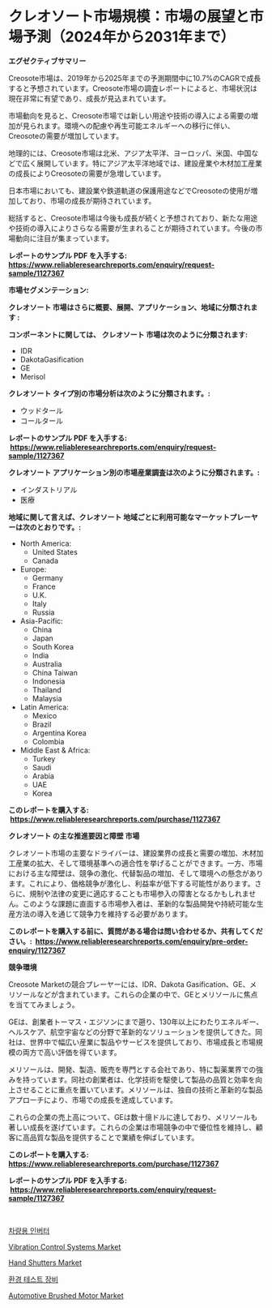 <p><h1>クレオソート市場規模：市場の展望と市場予測（2024年から2031年まで）</h1></p><p><strong>エグゼクティブサマリー</strong></p>
<p><p>Creosote市場は、2019年から2025年までの予測期間中に10.7%のCAGRで成長すると予想されています。Creosote市場の調査レポートによると、市場状況は現在非常に有望であり、成長が見込まれています。</p><p>市場動向を見ると、Creosote市場では新しい用途や技術の導入による需要の増加が見られます。環境への配慮や再生可能エネルギーへの移行に伴い、Creosoteの需要が増加しています。</p><p>地理的には、Creosote市場は北米、アジア太平洋、ヨーロッパ、米国、中国などで広く展開しています。特にアジア太平洋地域では、建設産業や木材加工産業の成長によりCreosoteの需要が急増しています。</p><p>日本市場においても、建設業や鉄道軌道の保護用途などでCreosoteの使用が増加しており、市場の成長が期待されています。</p><p>総括すると、Creosote市場は今後も成長が続くと予想されており、新たな用途や技術の導入によりさらなる需要が生まれることが期待されています。今後の市場動向に注目が集まっています。</p></p>
<p><strong>レポートのサンプル PDF を入手する: <a href="https://www.reliableresearchreports.com/enquiry/request-sample/1127367">https://www.reliableresearchreports.com/enquiry/request-sample/1127367</a></strong></p>
<p><strong>市場セグメンテーション:</strong></p>
<p><strong> クレオソート 市場はさらに概要、展開、アプリケーション、地域に分類されます :</strong></p>
<p><strong>コンポーネントに関しては、 クレオソート 市場は次のように分類されます: &nbsp;</strong></p>
<p><ul><li>IDR</li><li>DakotaGasification</li><li>GE</li><li>Merisol</li></ul></p>
<p><strong> クレオソート タイプ別の市場分析は次のように分類されます。:</strong></p>
<p><ul><li>ウッドタール</li><li>コールタール</li></ul></p>
<p><strong>レポートのサンプル PDF を入手する: &nbsp;<a href="https://www.reliableresearchreports.com/enquiry/request-sample/1127367">https://www.reliableresearchreports.com/enquiry/request-sample/1127367</a></strong></p>
<p><strong> クレオソート アプリケーション別の市場産業調査は次のように分類されます。:</strong></p>
<p><ul><li>インダストリアル</li><li>医療</li></ul></p>
<p><strong>地域に関して言えば、クレオソート 地域ごとに利用可能なマーケットプレーヤーは次のとおりです。:</strong></p>
<p><ul>
    <li>
        North America:
        <ul>
            <li>United States</li>
            <li>Canada</li>
        </ul>
    </li>
    <li>
        Europe:
        <ul>
            <li>Germany</li>
            <li>France</li>
            <li>U.K.</li>
            <li>Italy</li>
            <li>Russia</li>
        </ul>
    </li>
    <li>
        Asia-Pacific:
        <ul>
            <li>China</li>
            <li>Japan</li>
            <li>South Korea</li>
            <li>India</li>
            <li>Australia</li>
            <li>China Taiwan</li>
            <li>Indonesia</li>
            <li>Thailand</li>
            <li>Malaysia</li>
        </ul>
    </li>
    <li>
        Latin America:
        <ul>
            <li>Mexico</li>
            <li>Brazil</li>
            <li>Argentina Korea</li>
            <li>Colombia</li>
        </ul>
    </li>
    <li>
        Middle East & Africa:
        <ul>
            <li>Turkey</li>
            <li>Saudi</li>
            <li>Arabia</li>
            <li>UAE</li>
            <li>Korea</li>
        </ul>
    </li>
    </ul></p>
<p><strong>このレポートを購入する: &nbsp;<a href="https://www.reliableresearchreports.com/purchase/1127367">https://www.reliableresearchreports.com/purchase/1127367</a></strong></p>
<p><strong>クレオソート の主な推進要因と障壁 市場</strong></p>
<p><p>クレオソート市場の主要なドライバーは、建設業界の成長と需要の増加、木材加工産業の拡大、そして環境基準への適合性を挙げることができます。一方、市場における主な障壁は、競争の激化、代替製品の増加、そして環境への懸念があります。これにより、価格競争が激化し、利益率が低下する可能性があります。さらに、規制や法律の変更に適応することも市場参入の障害となるかもしれません。このような課題に直面する市場参入者は、革新的な製品開発や持続可能な生産方法の導入を通じて競争力を維持する必要があります。</p></p>
<p><strong>このレポートを購入する前に、質問がある場合は問い合わせるか、共有してください。:&nbsp; <a href="https://www.reliableresearchreports.com/enquiry/pre-order-enquiry/1127367">https://www.reliableresearchreports.com/enquiry/pre-order-enquiry/1127367</a></strong></p>
<p><strong>競争環境</strong></p>
<p><p>Creosote Marketの競合プレーヤーには、IDR、Dakota Gasification、GE、メリソールなどが含まれています。これらの企業の中で、GEとメリソールに焦点を当ててみましょう。</p><p>GEは、創業者トーマス・エジソンにまで遡り、130年以上にわたりエネルギー、ヘルスケア、航空宇宙などの分野で革新的なソリューションを提供してきた。同社は、世界中で幅広い産業に製品やサービスを提供しており、市場成長と市場規模の両方で高い評価を得ています。</p><p>メリソールは、開発、製造、販売を専門とする会社であり、特に製薬業界での強みを持っています。同社の創業者は、化学技術を駆使して製品の品質と効率を向上させることに重点を置いています。メリソールは、独自の技術と革新的な製品アプローチにより、市場での成長を達成しています。</p><p>これらの企業の売上高について、GEは数十億ドルに達しており、メリソールも著しい成長を遂げています。これらの企業は市場競争の中で優位性を維持し、顧客に高品質な製品を提供することで業績を伸ばしています。</p></p>
<p><strong>このレポートを購入する: &nbsp; <a href="https://www.reliableresearchreports.com/purchase/1127367">https://www.reliableresearchreports.com/purchase/1127367</a></strong></p>
<p><strong>レポートのサンプル PDF を入手する: &nbsp;<a href="https://www.reliableresearchreports.com/enquiry/request-sample/1127367">https://www.reliableresearchreports.com/enquiry/request-sample/1127367</a></strong><strong></strong></p>
<p>&nbsp;</p>
<p><p><a href="https://github.com/vsnao330707/Market-Research-Report-List-1/blob/main/39512193310.md">차량용 인버터</a></p><p><a href="https://view.publitas.com/reportprime-1/vibration-control-systems-market-insights-market-players-and-forecast-till-2031/">Vibration Control Systems Market</a></p><p><a href="https://issuu.com/reportprime-2/docs/hand-shutters-market-size-2030.pptx">Hand Shutters Market</a></p><p><a href="https://github.com/laholand/Market-Research-Report-List-3/blob/main/58803103309.md">환경 테스트 장비</a></p><p><a href="https://issuu.com/reportprime-2/docs/automotive-brushed-motor-market-size-2030.pptx">Automotive Brushed Motor Market</a></p></p>